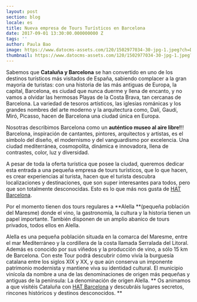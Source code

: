 ```yaml
---
layout: post
section: blog
locale: es
title: Nueva empresa de Tours Turísticos en Barcelona
date: 2017-09-01 13:30:00.000000000 Z
tags: ''
author: Paula Bao
image: https://www.datocms-assets.com/120/1502977034-30-jpg-1.jpeg?ch=DPR%2CWidth&auto=format&w=1024&fm=pjpg&auto=compress%2Cenhance
thumbnail: https://www.datocms-assets.com/120/1502977034-30-jpg-1.jpeg?ch=DPR%2CWidth&auto=format&w=105&fm=pjpg&auto=compress%2Cenhance
---
```


Sabemos que **Cataluña y Barcelona** se han convertido en uno de los destinos turísticos más visitados de España, sabiendo complacer a la gran mayoría de turistas: con una historia de las más antiguas de Europa, la capital, Barcelona, es ciudad que nunca duerme y llena de encanto, y no vamos a olvidar las hermosas Playas de la Costa Brava, tan cercanas de Barcelona. La variedad de tesoros artísticos, las iglesias románicas y los grandes nombres del arte moderno y la arquitectura como, Dalí, Gaudí, Miró, Picasso, hacen de Barcelona una ciudad única en Europa.

Nosotras describimos Barcelona como un **auténtico museo al aire libre!**!!  Barcelona, inspiración de cantantes, pintores, arquitectos y artistas, es el símbolo del diseño, el modernismo y del vanguardismo por excelencia. Una ciudad mediterránea, cosmopolita, dinámica e innovadora, llena de contrastes, color, luz y diversidad.

<!--more-->

A pesar de toda la oferta turística que posee la ciudad, queremos dedicar esta entrada a una pequeña empresa de tours turísticos, que lo que hacen, es crear experiencias al turista, hacen que el turista descubra localizaciones y destinaciones, que son super interesantes para todos, pero que son totalmente desconocidas. Esto es lo que más nos gusta de [HAT Barcelona](http://www.hatbarcelona.com). 

Por el momento tienen dos tours regulares a **Alella **(pequeña población del Maresme) donde el vino, la gastronomía, la cultura y la historia tienen un papel importante. También disponen de un amplio abanico de tours privados, todos ellos en Alella. 

Alella es una pequeña población situada en la comarca del Maresme, entre el mar Mediterráneo y la cordillera de la costa llamada Serralada del Litoral. Además es conocido por sus viñedos y la producción de vino, a sólo 15 km de Barcelona. Con este Tour podrá descubrir cómo vivía la burguesía catalana entre los siglos XIX y XX, y que aún conserva un imponente patrimonio modernista y mantiene viva su identidad cultural. El municipio vinícola da nombre a una de las denominaciones de origen más pequeñas y antiguas de la península: La denominación de origen Alella.
**
Os animamos a que visitéis Cataluña con [HAT Barcelona](http://www.hatbarcelona.com) y descubráis lugares secretos, rincones históricos y destinos desconocidos. **


